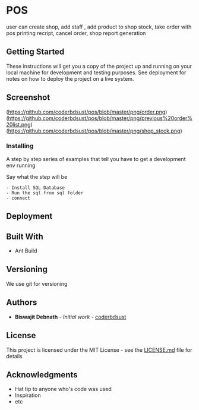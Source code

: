 # POS

user can create shop, add staff , add product to shop stock, take order with pos printing recript, cancel order, shop report generation

## Getting Started

These instructions will get you a copy of the project up and running on your local machine for development and testing purposes. See deployment for notes on how to deploy the project on a live system.

Screenshot
----------------

(https://github.com/coderbdsust/pos/blob/master/png/order.png)
(https://github.com/coderbdsust/pos/blob/master/png/previous%20order%20list.png)
(https://github.com/coderbdsust/pos/blob/master/png/shop_stock.png)


### Installing

A step by step series of examples that tell you have to get a development env running

Say what the step will be

```
- Install SQL Database
- Run the sql from sql folder
- connect
```

## Deployment

## Built With
* Ant Build


## Versioning

We use git for versioning

## Authors

* **Biswajit Debnath** - *Initial work* - [coderbdsust](https://github.com/coderbdsust/pos)

## License

This project is licensed under the MIT License - see the [LICENSE.md](LICENSE.md) file for details

## Acknowledgments

* Hat tip to anyone who's code was used
* Inspiration
* etc
